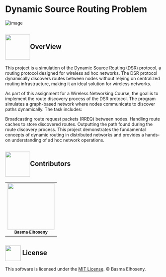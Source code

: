 # Dynamic Source Routing Problem
![image](https://github.com/user-attachments/assets/75e2d732-c2cd-4122-a4ae-8e1a8beec373)


## <img  align= center width=80px src="https://cdn-icons-png.freepik.com/256/5530/5530497.png?semt=ais_hybrid">OverView
This project is a simulation of the Dynamic Source Routing (DSR) protocol, a routing protocol designed for wireless ad hoc networks. The DSR protocol dynamically discovers routes between nodes without relying on centralized routing infrastructure, making it an ideal solution for wireless networks.

As part of this assignment for a Wireless Networking Course, the goal is to implement the route discovery process of the DSR protocol. The program simulates a graph-based network where nodes communicate to discover paths dynamically. The task includes:

Broadcasting route request packets (RREQ) between nodes.
Handling route caches to store discovered routes.
Outputting the path found during the route discovery process.
This project demonstrates the fundamental concepts of dynamic routing in distributed networks and provides a hands-on understanding of ad hoc network operations.



<!-- Contributors -->
## <img  align= center width=80px src="https://media.tenor.com/QVC1Nmb9TwUAAAAj/coding.gif">Contributors
<!-- Contributors list -->
<table>
  <tr>
    <td align="center"><a href="https://github.com/BasmaElhoseny01"><img src="https://avatars.githubusercontent.com/u/72309546?v=4" width="150px;" alt=""/><br /><sub><b>Basma Elhoseny</b></sub></a><br /></td>
  </tr>
</table>

<!-- License -->
## <img  align= center height=50px src="https://alhidaayahacademy.sch.ng/wp-content/uploads/2016/04/LE_certificate_gr.gif">  License
This software is licensed under the [MIT License](https://github.com/BasmaElhoseny01/Dynamic-Source-Routing-Problem/blob/main/LICENSE). © Basma Elhoseny.
